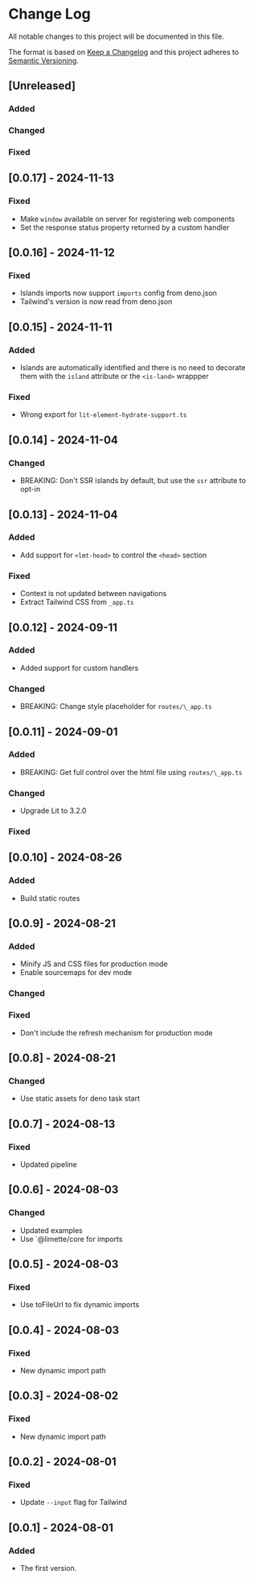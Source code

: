 # Change Log

All notable changes to this project will be documented in this file.

The format is based on [Keep a Changelog](http://keepachangelog.com/)
and this project adheres to [Semantic Versioning](http://semver.org/).

## [Unreleased]

### Added

### Changed

### Fixed

## [0.0.17] - 2024-11-13

### Fixed

- Make `window` available on server for registering web components
- Set the response status property returned by a custom handler

## [0.0.16] - 2024-11-12

### Fixed

- Islands imports now support `imports` config from deno.json
- Tailwind's version is now read from deno.json

## [0.0.15] - 2024-11-11

### Added

- Islands are automatically identified and there is no need to decorate them with the `island` attribute or the `<is-land>` wrappper

### Fixed

- Wrong export for `lit-element-hydrate-support.ts`

## [0.0.14] - 2024-11-04

### Changed

- BREAKING: Don't SSR islands by default, but use the `ssr` attribute to opt-in

## [0.0.13] - 2024-11-04

### Added

- Add support for `<lmt-head>` to control the `<head>` section

### Fixed

- Context is not updated between navigations
- Extract Tailwind CSS from `_app.ts`

## [0.0.12] - 2024-09-11

### Added

- Added support for custom handlers

### Changed

- BREAKING: Change style placeholder for `routes/\_app.ts`

## [0.0.11] - 2024-09-01

### Added

- BREAKING: Get full control over the html file using `routes/\_app.ts`

### Changed

- Upgrade Lit to 3.2.0

### Fixed

## [0.0.10] - 2024-08-26

### Added

- Build static routes

## [0.0.9] - 2024-08-21

### Added

- Minify JS and CSS files for production mode
- Enable sourcemaps for dev mode

### Changed

### Fixed

- Don't include the refresh mechanism for production mode

## [0.0.8] - 2024-08-21

### Changed

- Use static assets for deno task start

## [0.0.7] - 2024-08-13

### Fixed

- Updated pipeline

## [0.0.6] - 2024-08-03

### Changed

- Updated examples
- Use `@limette/core for imports

## [0.0.5] - 2024-08-03

### Fixed

- Use toFileUrl to fix dynamic imports

## [0.0.4] - 2024-08-03

### Fixed

- New dynamic import path

## [0.0.3] - 2024-08-02

### Fixed

- New dynamic import path

## [0.0.2] - 2024-08-01

### Fixed

- Update `--input` flag for Tailwind

## [0.0.1] - 2024-08-01

### Added

- The first version.

